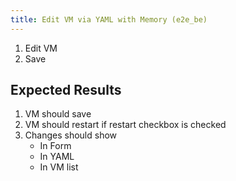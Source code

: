 ```yaml
---
title: Edit VM via YAML with Memory (e2e_be)
---
```

1. Edit VM
1. Save

## Expected Results
1. VM should save
1. VM should restart if restart checkbox is checked
1. Changes should show
    - In Form
    - In YAML
    - In VM list